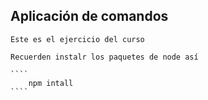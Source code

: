 ## Aplicación de comandos
    Este es el ejercicio del curso

    Recuerden instalr los paquetes de node así

    ````
        npm intall
    ````
